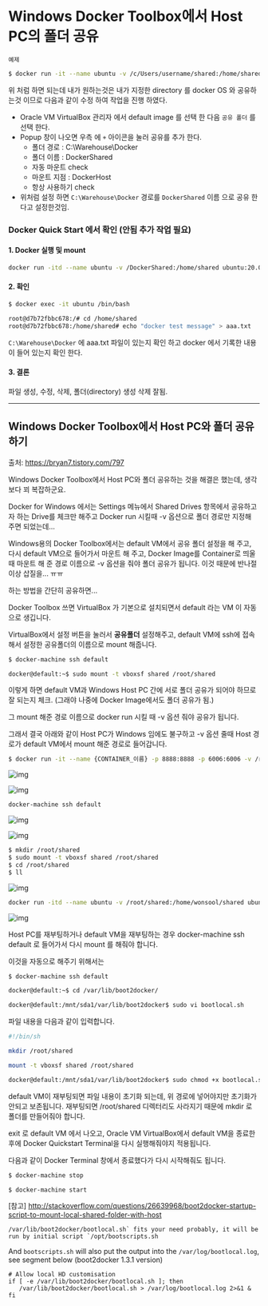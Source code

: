 # Windows Docker Toolbox에서 Host PC의 폴더 공유

`예제`

``` bash
$ docker run -it --name ubuntu -v /c/Users/username/shared:/home/shared:z ubuntu:20.04
```

위 처럼 하면 되는데 내가 원하는것은 내가 지정한 directory 를 docker  OS 와 공유하는것 이므로 다음과 같이 수정 하여 작업을 진행 하였다.

- Oracle VM VirtualBox 관리자 에서 default image 를 선택 한 다음 `공유 폴더` 를 선택 한다.
- Popup 창이 나오면 우측 에 `+` 아이콘을 눌러 공유를 추가 한다.
  - 폴더 경로 : C:\Warehouse\Docker
  - 폴더 이름 : DockerShared
  - 자동 마운트 check
  - 마운트 지점 : DockerHost
  - 항상 사용하기 check
- 위처럼 설정 하면 `C:\Warehouse\Docker` 경로를 `DockerShared` 이름 으로 공유 한다고 설정한것임.



### Docker Quick Start 에서 확인 (안됨 추가 작업 필요)

#### 1. Docker 실행 및 mount

``` bash
docker run -itd --name ubuntu -v /DockerShared:/home/shared ubuntu:20.04
```

#### 2. 확인

``` bash
$ docker exec -it ubuntu /bin/bash

root@d7b72fbbc678:/# cd /home/shared
root@d7b72fbbc678:/home/shared# echo "docker test message" > aaa.txt
```

`C:\Warehouse\Docker` 에 aaa.txt 파일이 있는지 확인 하고 docker 에서 기록한 내용이 들어 있는지 확인 한다.

#### 3. 결론

파일 생성, 수정, 삭제, 폴더(directory) 생성 삭제 잘됨.



---

## Windows Docker Toolbox에서 Host PC와 폴더 공유하기

출처: https://bryan7.tistory.com/797

Windows Docker Toolbox에서 Host PC와 폴더 공유하는 것을 해결은 했는데, 생각보다 꾀 복잡하군요. 

Docker for Windows 에서는 Settings 메뉴에서 Shared Drives 항목에서 공유하고자 하는 Drive를 체크만 해주고 Docker run 시킬때 -v 옵션으로 폴더 경로만 지정해 주면 되었는데...

Windows용의 Docker Toolbox에서는 default VM에서 공유 폴더 설정을 해 주고, 다시 default VM으로 들어가서 마운트 해 주고, Docker Image를 Container로 띄울 때 마운트 해 준 경로 이름으로 -v 옵션을 줘야 폴더 공유가 됩니다. 이것 때문에 반나절 이상 삽질을... ㅠㅠ 



하는 방법을 간단히 공유하면...

Docker Toolbox 쓰면 VirtualBox 가 기본으로 설치되면서 default 라는 VM 이 자동으로 생깁니다.

VirtualBox에서 설정 버튼을 눌러서 **공유폴더** 설정해주고, default VM에 ssh에 접속해서 설정한 공유폴더의 이름으로 mount 해줍니다.

``` bash
$ docker-machine ssh default

docker@default:~$ sudo mount -t vboxsf shared /root/shared
```

이렇게 하면 default VM과 Windows Host PC 간에 서로 폴더 공유가 되어야 하므로 잘 되는지 체크. (그래야 나중에 Docker Image에서도 폴더 공유가 됨.)

그 mount 해준 경로 이름으로 docker run 시킬 때 -v 옵션 줘야 공유가 됩니다.

그래서 결국 아래와 같이 Host PC가 Windows 임에도 불구하고 -v 옵션 줄때 Host 경로가 default VM에서 mount 해준 경로로 들어갑니다.

``` bash
$ docker run -it --name {CONTAINER_이름} -p 8888:8888 -p 6006:6006 -v /root/shared:/root/shared gcr.io/tensorflow/tensorflow:latest-devel
```

![img](./images/2159F64857AD8FBE2A.jpg)



![img](./images/2257A43957AAC22C30.jpg)

``` sh
docker-machine ssh default
```





![img](./images/2303813957AAC22C04)



![img](./images/27068B3957AAC22D01)

``` bash
$ mkdir /root/shared
$ sudo mount -t vboxsf shared /root/shared
$ cd /root/shared
$ ll
```



![img](./images/25051F3957AAC22E02)

``` bash
docker run -itd --name ubuntu -v /root/shared:/home/wonsool/shared ubuntu_django
```





![img](./images/2762E83957AAC22E27)



Host PC를 재부팅하거나 default VM을 재부팅하는 경우 docker-machine ssh default 로 들어가서 다시 mount 를 해줘야 합니다.


이것을 자동으로 해주기 위해서는

``` sh
$ docker-machine ssh default

docker@default:~$ cd /var/lib/boot2docker/

docker@default:/mnt/sda1/var/lib/boot2docker$ sudo vi bootlocal.sh
```

파일 내용을 다음과 같이 입력합니다.

``` bash
#!/bin/sh

mkdir /root/shared

mount -t vboxsf shared /root/shared

docker@default:/mnt/sda1/var/lib/boot2docker$ sudo chmod +x bootlocal.sh
```

default VM이 재부팅되면 파일 내용이 초기화 되는데, 위 경로에 넣어야지만 초기화가 안되고 보존됩니다.  재부팅되면 /root/shared 디렉터리도 사라지기 때문에 mkdir 로 폴더를 만들어줘야 합니다. 

exit 로 default VM 에서 나오고, Oracle VM VirtualBox에서 default VM을 종료한 후에 Docker Quickstart Terminal을 다시 실행해줘야지 적용됩니다.

다음과 같이 Docker Terminal 창에서 종료했다가 다시 시작해줘도 됩니다.

``` bash
$ docker-machine stop

$ docker-machine start
```



[참고] http://stackoverflow.com/questions/26639968/boot2docker-startup-script-to-mount-local-shared-folder-with-host

```shell
/var/lib/boot2docker/bootlocal.sh` fits your need probably, it will be run by initial script `/opt/bootscripts.sh
```

And `bootscripts.sh` will also put the output into the `/var/log/bootlocal.log`, see segment below (boot2docker 1.3.1 version)

```shell
# Allow local HD customisation
if [ -e /var/lib/boot2docker/bootlocal.sh ]; then
   /var/lib/boot2docker/bootlocal.sh > /var/log/bootlocal.log 2>&1 &
fi 
```

